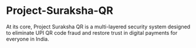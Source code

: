 # Project-Suraksha-QR
At its core, Project Suraksha QR is a multi-layered security system designed to eliminate UPI QR code fraud and restore trust in digital payments for everyone in India.
